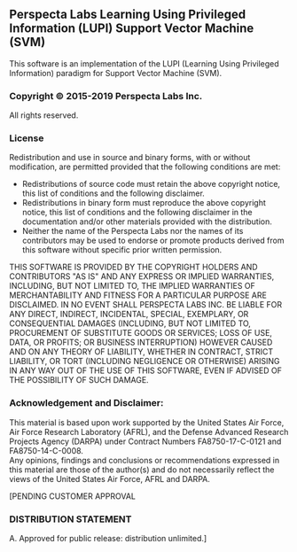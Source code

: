 ## Perspecta Labs Learning Using Privileged Information (LUPI) Support Vector Machine (SVM)

This software is an implementation of the LUPI (Learning Using Privileged Information) paradigm for Support Vector Machine (SVM). 


### Copyright © 2015-2019 Perspecta Labs Inc.

All rights reserved.

### License

Redistribution and use in source and binary forms, with or without modification, are permitted provided that the following conditions are met:

* Redistributions of source code must retain the above copyright notice, this list of conditions and the following disclaimer.
* Redistributions in binary form must reproduce the above copyright notice, this list of conditions and the following disclaimer in the documentation and/or other materials provided with the distribution.
* Neither the name of the Perspecta Labs nor the names of its contributors may be used to endorse or promote products derived from this software without specific prior written permission.

THIS SOFTWARE IS PROVIDED BY THE COPYRIGHT HOLDERS AND CONTRIBUTORS "AS IS" AND ANY EXPRESS OR IMPLIED WARRANTIES, INCLUDING, BUT NOT LIMITED TO, THE IMPLIED WARRANTIES 
OF MERCHANTABILITY AND FITNESS FOR A PARTICULAR PURPOSE ARE DISCLAIMED. IN NO EVENT SHALL PERSPECTA LABS INC. BE LIABLE FOR ANY DIRECT, INDIRECT, INCIDENTAL, SPECIAL, 
EXEMPLARY, OR CONSEQUENTIAL DAMAGES (INCLUDING, BUT NOT LIMITED TO, PROCUREMENT OF SUBSTITUTE GOODS OR SERVICES; LOSS OF USE, DATA, OR PROFITS; OR BUSINESS INTERRUPTION)
HOWEVER CAUSED AND ON ANY THEORY OF LIABILITY, WHETHER IN CONTRACT, STRICT LIABILITY, OR TORT (INCLUDING NEGLIGENCE OR OTHERWISE) ARISING IN ANY WAY OUT OF THE USE OF 
THIS SOFTWARE, EVEN IF ADVISED OF THE POSSIBILITY OF SUCH DAMAGE.

### Acknowledgement and Disclaimer:  
This material is based upon work supported by the United States Air Force, Air Force Research Laboratory (AFRL),
and the Defense Advanced Research Projects Agency (DARPA) under Contract Numbers FA8750-17-C-0121 and FA8750-14-C-0008.  
Any opinions, findings and conclusions or recommendations expressed in this material are those of the author(s) and do not necessarily reflect the 
views of the United States Air Force, AFRL and DARPA.

[PENDING CUSTOMER APPROVAL

### DISTRIBUTION STATEMENT 
 A. Approved for public release: distribution unlimited.]

    